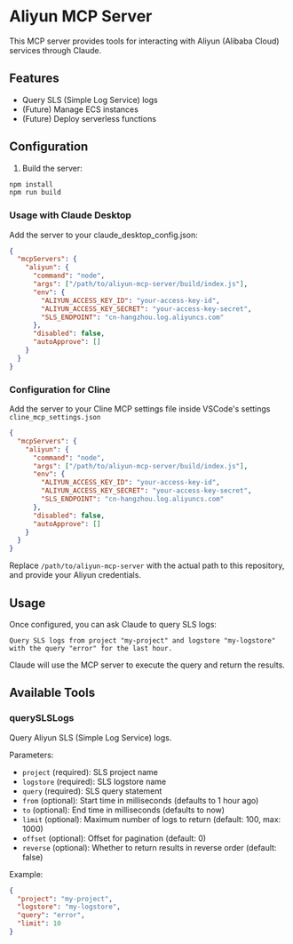 # Aliyun MCP Server

This MCP server provides tools for interacting with Aliyun (Alibaba Cloud) services through Claude.

## Features

- Query SLS (Simple Log Service) logs
- (Future) Manage ECS instances
- (Future) Deploy serverless functions

## Configuration

1. Build the server:

```bash
npm install
npm run build
```

### Usage with Claude Desktop

Add the server to your claude_desktop_config.json:

```json
{
  "mcpServers": {
    "aliyun": {
      "command": "node",
      "args": ["/path/to/aliyun-mcp-server/build/index.js"],
      "env": {
        "ALIYUN_ACCESS_KEY_ID": "your-access-key-id",
        "ALIYUN_ACCESS_KEY_SECRET": "your-access-key-secret",
        "SLS_ENDPOINT": "cn-hangzhou.log.aliyuncs.com"
      },
      "disabled": false,
      "autoApprove": []
    }
  }
}
```

### Configuration for Cline

Add the server to your Cline MCP settings file inside VSCode's settings `cline_mcp_settings.json` 

```json
{
  "mcpServers": {
    "aliyun": {
      "command": "node",
      "args": ["/path/to/aliyun-mcp-server/build/index.js"],
      "env": {
        "ALIYUN_ACCESS_KEY_ID": "your-access-key-id",
        "ALIYUN_ACCESS_KEY_SECRET": "your-access-key-secret",
        "SLS_ENDPOINT": "cn-hangzhou.log.aliyuncs.com"
      },
      "disabled": false,
      "autoApprove": []
    }
  }
}
```


Replace `/path/to/aliyun-mcp-server` with the actual path to this repository, and provide your Aliyun credentials.

## Usage

Once configured, you can ask Claude to query SLS logs:

```
Query SLS logs from project "my-project" and logstore "my-logstore" with the query "error" for the last hour.
```

Claude will use the MCP server to execute the query and return the results.

## Available Tools

### querySLSLogs

Query Aliyun SLS (Simple Log Service) logs.

Parameters:
- `project` (required): SLS project name
- `logstore` (required): SLS logstore name
- `query` (required): SLS query statement
- `from` (optional): Start time in milliseconds (defaults to 1 hour ago)
- `to` (optional): End time in milliseconds (defaults to now)
- `limit` (optional): Maximum number of logs to return (default: 100, max: 1000)
- `offset` (optional): Offset for pagination (default: 0)
- `reverse` (optional): Whether to return results in reverse order (default: false)

Example:
```json
{
  "project": "my-project",
  "logstore": "my-logstore",
  "query": "error",
  "limit": 10
}
